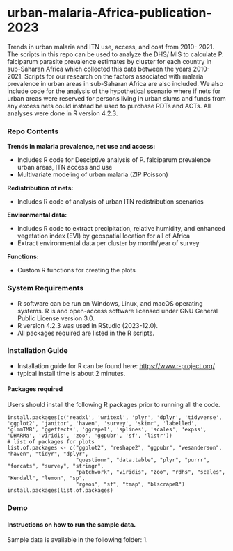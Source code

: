 # urban-malaria-Africa-publication-2023
Trends in urban malaria and ITN use, access, and cost from 2010- 2021.
The scripts in this repo can be used to analyze the DHS/ MIS to calculate P. falciparum parasite prevalence estimates by cluster for each country in sub-Saharan Africa which collected this data between the years 2010- 2021. Scripts for our research on the factors associated with malaria prevalence in urban areas in sub-Saharan Africa are also included. We also include code for the analysis of the hypothetical scenario where if nets for urban areas were reserved for persons living in urban slums and funds from any excess nets could instead be used to purchase RDTs and ACTs. All analyses were done in R version 4.2.3. 
  
### Repo Contents
**Trends in malaria prevalence, net use and access:** 
* Includes R code for Desciptive analysis of P. falciparum prevalence urban areas, ITN access and use
* Multivariate modeling of urban malaria (ZIP Poisson)
  
**Redistribution of nets:**
* Includes R code of analysis of urban ITN redistribution scenarios
  
**Environmental data:**
* Includes R code to extract precipitation, relative humidity, and enhanced vegetation index (EVI) by geospatial location for all of Africa
* Extract environmental data per cluster by month/year of survey
  
**Functions:**
* Custom R functions for creating the plots

### System Requirements
* R software can be run on Windows, Linux, and macOS operating systems. R is and open-access software licensed under GNU General Public License version 3.0. 
* R version 4.2.3 was used in RStudio (2023-12.0).
* All packages required are listed in the R scripts.

### Installation Guide 
* Installation guide for R can be found here: https://www.r-project.org/ 
* typical install time is about 2 minutes.
#### Packages required
Users should install the following R packages prior to running all the code.
```
install.packages(c('readxl', 'writexl', 'plyr', 'dplyr', 'tidyverse', 'ggplot2', 'janitor', 'haven', 'survey', 'skimr', 'labelled', 'glmmTMB', 'ggeffects', 'ggrepel', 'splines', 'scales', 'expss', 'DHARMa', 'viridis', 'zoo', 'ggpubr', 'sf', 'listr'))
# list of packages for plots
list.of.packages <- c("ggplot2", "reshape2", "ggpubr", "wesanderson", "haven", "tidyr", "dplyr",
                      "questionr", "data.table", "plyr", "purrr", "forcats", "survey", "stringr", 
                      "patchwork", "viridis", "zoo", "rdhs", "scales", "Kendall", "lemon", "sp",
                      "rgeos", "sf", "tmap", "blscrapeR")
install.packages(list.of.packages)
```

### Demo 
#### Instructions on how to run the sample data.
 Sample data is available in the following folder:
 1. 
